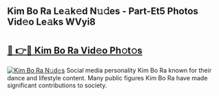 ## Kim Bo Ra Le𝚊k𝚎d N𝚞𝚍es - Part-Et5 Photos Vid𝚎o Le𝚊ks WVyi8

# <h2><a href="http://fbftu8r.evod.top/?m=Kim+Bo+Ra">🔗 👉🔴 Kim Bo Ra Vid𝚎o Ph𝚘t𝚘s</a></h2>

[![Kim Bo Ra N𝚞d𝚎s](https://i.imgur.com/8V9OHl7.gif)](http://fbftu8r.evod.top/?m=Kim+Bo+Ra)
Social media personality Kim Bo Ra known for their dance and lifestyle content. Many public figures Kim Bo Ra have made significant contributions to society. 

